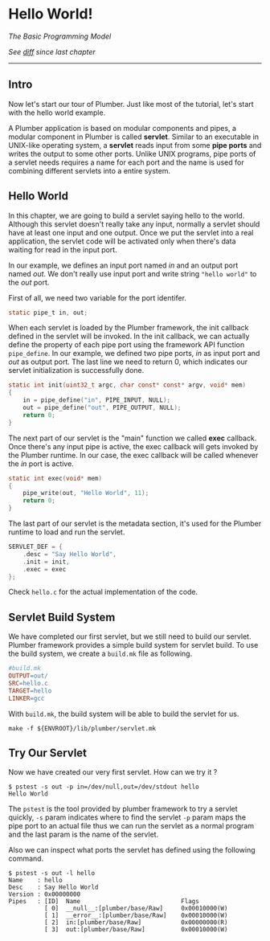 # Hello World!
*The Basic Programming Model*

*See [diff](https://github.com/38/plumber-tutorial/compare/0-introduction-src...1-hello-world-src) since last chapter*

---

## Intro
Now let's start our tour of Plumber. Just like most of the tutorial, let's start with the hello world example.

A Plumber application is based on modular components and pipes, a modular component in Plumber is called **servlet**.
Similar to an executable in UNIX-like operating system, a **servlet** reads input from some **pipe ports** and
writes the output to some other ports. 
Unlike UNIX programs, pipe ports of a servlet needs requires a name for each port and the name is used for combining different
servlets into a entire system.

## Hello World
In this chapter, we are going to build a servlet saying hello to the world. Although this servlet doesn't really take any input,
normally a servlet should have at least one input and one output. Once we put the servlet into a real application, the servlet
code will be activated only when there's data waiting for read in the input port.

In our example, we defines an input port named *in* and an output port named *out*. We don't really use input port and write string
`"hello world"` to the *out* port.

First of all, we need two variable for the port identifer.

```C
static pipe_t in, out;
```

When each servlet is loaded by the Plumber framework, the init callback defined in the servlet will be invoked. In the init callback,
we can actually define the property of each pipe port using the framework API function `pipe_define`. 
In our example, we defined two pipe ports, *in* as input port and *out* as output port.
The last line we need to return 0, which indicates our servlet initialization is successfully done. 

```C
static int init(uint32_t argc, char const* const* argv, void* mem)
{
	in = pipe_define("in", PIPE_INPUT, NULL);
	out = pipe_define("out", PIPE_OUTPUT, NULL);
	return 0;
}
```

The next part of our servlet is the "main" function we called **exec** callback. Once there's any input pipe is active, the exec callback
will gets invoked by the Plumber runtime. In our case, the exec callback will be called whenever the *in* port is active.

```C
static int exec(void* mem)
{
	pipe_write(out, "Hello World", 11);
	return 0;
}
```

The last part of our servlet is the metadata section, it's used for the Plumber runtime to load and run the servlet.

```C
SERVLET_DEF = {
	.desc = "Say Hello World",
	.init = init,
	.exec = exec
};
```

Check `hello.c` for the actual implementation of the code.

## Servlet Build System

We have completed our first servlet, but we still need to build our servlet. Plumber framework provides a simple build system for
servlet build. To use the build system, we create a `build.mk` file as following.

```makefile
#build.mk
OUTPUT=out/
SRC=hello.c
TARGET=hello
LINKER=gcc
```

With `build.mk`, the build system will be able to build the servlet for us.

```
make -f ${ENVROOT}/lib/plumber/servlet.mk
```

## Try Our Servlet

Now we have created our very first servlet. How can we try it ? 

```
$ pstest -s out -p in=/dev/null,out=/dev/stdout hello
Hello World
```

The `pstest` is the tool provided by plumber framework to try a servlet quickly, `-s` param indicates where to find the servlet
`-p` param maps the pipe port to an actual file thus we can run the servlet as a normal program and the last param is the name of
the servlet.

Also we can inspect what ports the servlet has defined using the following command.

```
$ pstest -s out -l hello
Name    : hello
Desc    : Say Hello World
Version : 0x00000000
Pipes   : [ID]	Name                            Flags
          [ 0]	__null__:[plumber/base/Raw]     0x00010000(W)
          [ 1]	__error__:[plumber/base/Raw]    0x00010000(W)
          [ 2]	in:[plumber/base/Raw]           0x00000000(R)
          [ 3]	out:[plumber/base/Raw]          0x00010000(W)
```

